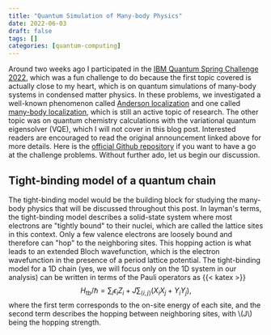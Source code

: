 ```yaml
---
title: "Quantum Simulation of Many-body Physics"
date: 2022-06-03
draft: false
tags: []
categories: [quantum-computing]
---
```


Around two weeks ago I participated in the [IBM Quantum Spring Challenge 2022](https://research.ibm.com/blog/quantum-spring-challenge-2022), which was a fun challenge to do because the first topic covered is actually close to my heart, which is on quantum simulations of many-body systems in condensed matter physics. In these problems, we investigated a well-known phenomenon called [Anderson localization](https://en.wikipedia.org/wiki/Anderson_localization) and one called [many-body localization](https://en.wikipedia.org/wiki/Many_body_localization), which is still an active topic of research. The other topic was on quantum chemistry calculations with the variational quantum eigensolver (VQE), which I will not cover in this blog post. Interested readers are encouraged to read the original announcement linked above for more details. Here is the [official Github repository](https://github.com/qiskit-community/ibm-quantum-spring-challenge-2022) if you want to have a go at the challenge problems. Without further ado, let us begin our discussion.

## Tight-binding model of a quantum chain	

The tight-binding model would be the building block for studying the many-body physics that will be discussed throughout this post. In layman's terms, the tight-binding model describes a solid-state system where most electrons are "tightly bound" to their nuclei, which are called the lattice sites in this context. Only a few valence electrons are loosely bound and therefore can "hop" to the neighboring sites. This hopping action is what leads to an extended Bloch wavefunction, which is the electron wavefunction in the presence of a period lattice potential. The tight-binding model for a 1D chain (yes, we will focus only on the 1D system in our analysis) can be written in terms of the Pauli operators as
{{< katex >}}
$$
H_\text{tb}/\hbar = \sum_i \epsilon_i Z_i + J\sum_{\langle i,j\rangle}(X_i X_j + Y_i Y_j),
$$
where the first term corresponds to the on-site energy of each site, and the second term describes the hopping between neighboring sites, with \\(J\\) being the hopping strength.